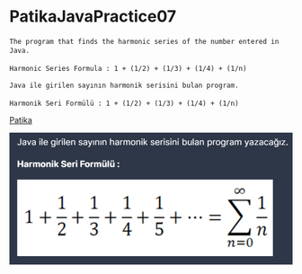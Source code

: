 # PatikaJavaPractice07

```
The program that finds the harmonic series of the number entered in Java. 

Harmonic Series Formula : 1 + (1/2) + (1/3) + (1/4) + (1/n)
```

```
Java ile girilen sayının harmonik serisini bulan program.

Harmonik Seri Formülü : 1 + (1/2) + (1/3) + (1/4) + (1/n)
```
[Patika](https://www.patika.dev)

![img.png](HarmonicSeriesFormula.png)



